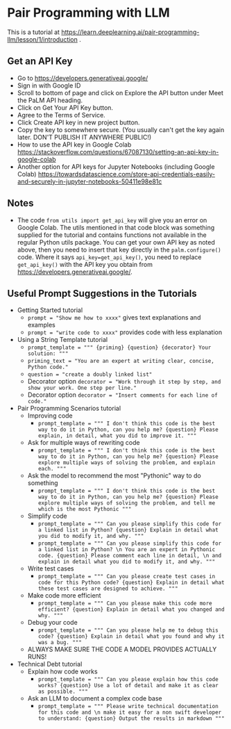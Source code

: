 # Pair Programming with LLM

This is a tutorial at https://learn.deeplearning.ai/pair-programming-llm/lesson/1/introduction .

## Get an API Key

* Go to https://developers.generativeai.google/
* Sign in with Google ID
* Scroll to bottom of page and click on Explore the API button under Meet the PaLM API heading.
* Click on Get Your API Key button.
* Agree to the Terms of Service.
* Click Create API key in new project button.
* Copy the key to somewhere secure. (You usually can't get the key again later. DON'T PUBLISH IT ANYWHERE PUBLIC!)
* How to use the API key in Google Colab https://stackoverflow.com/questions/67087130/setting-an-api-key-in-google-colab
* Another option for API keys for Jupyter Notebooks (including Google Colab) https://towardsdatascience.com/store-api-credentials-easily-and-securely-in-jupyter-notebooks-50411e98e81c

## Notes

* The code `from utils import get_api_key` will give you an error on Google Colab. The utils mentioned in that code block was something supplied for the tutorial and contains functions not available in the regular Python utils package. You can get your own API key as noted above, then you need to insert that key directly in the `palm.configure()` code. Where it says `api_key=get_api_key()`, you need to replace `get_api_key()` with the API key you obtain from https://developers.generativeai.google/.

## Useful Prompt Suggestions in the Tutorials

* Getting Started tutorial
  * `prompt = "Show me how to xxxx"` gives text explanations and examples
  * `prompt = "write code to xxxx"` provides code with less explanation
* Using a String Template tutorial
  * `prompt_template = """ {priming} {question} {decorator} Your solution: """`
  * `priming_text = "You are an expert at writing clear, concise, Python code."`
  * `question = "create a doubly linked list"`
  * Decorator option `decorator = "Work through it step by step, and show your work. One step per line."`
  * Decorator option `decorator = "Insert comments for each line of code."`
* Pair Programming Scenarios tutorial
  * Improving code
    * `prompt_template = """ I don't think this code is the best way to do it in Python, can you help me? {question} Please explain, in detail, what you did to improve it. """`
  * Ask for multiple ways of rewriting code
    * `prompt_template = """ I don't think this code is the best way to do it in Python, can you help me? {question} Please explore multiple ways of solving the problem, and explain each. """`
  * Ask the model to recommend the most "Pythonic" way to do something
    * `prompt_template = """ I don't think this code is the best way to do it in Python, can you help me? {question} Please explore multiple ways of solving the problem, and tell me which is the most Pythonic """`
  * Simplify code
    * `prompt_template = """ Can you please simplify this code for a linked list in Python? {question} Explain in detail what you did to modify it, and why. """`
    * `prompt_template = """ Can you please simplify this code for a linked list in Python? \n You are an expert in Pythonic code. {question} Please comment each line in detail, \n and explain in detail what you did to modify it, and why. """`
  * Write test cases
    * `prompt_template = """ Can you please create test cases in code for this Python code? {question} Explain in detail what these test cases are designed to achieve. """`
  * Make code more efficient
    * `prompt_template = """ Can you please make this code more efficient? {question} Explain in detail what you changed and why. """`
  * Debug your code
    * `prompt_template = """ Can you please help me to debug this code? {question} Explain in detail what you found and why it was a bug. """`
  * ALWAYS MAKE SURE THE CODE A MODEL PROVIDES ACTUALLY RUNS!
* Technical Debt tutorial
  * Explain how code works
    * `prompt_template = """ Can you please explain how this code works? {question} Use a lot of detail and make it as clear as possible. """`
  * Ask an LLM to document a complex code base
    * `prompt_template = """ Please write technical documentation for this code and \n make it easy for a non swift developer to understand: {question} Output the results in markdown """`

